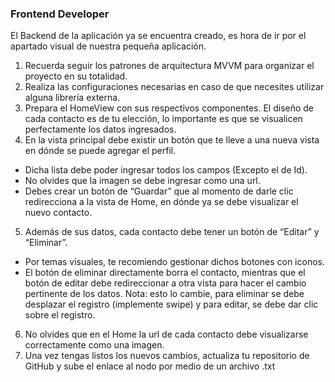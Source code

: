 ### Frontend Developer
El Backend de la aplicación ya se encuentra creado, es hora de ir por el apartado visual de nuestra pequeña aplicación.

1. Recuerda seguir los patrones de arquitectura MVVM para organizar el proyecto en su totalidad.
2. Realiza las configuraciones necesarias en caso de que necesites utilizar alguna librería externa.
3. Prepara el HomeView con sus respectivos componentes. El diseño de cada contacto es de tu elección, lo importante es que se visualicen perfectamente los datos ingresados.
4. En la vista principal debe existir un botón que te lleve a una nueva vista en dónde se puede agregar el perfil.
- Dicha lista debe poder ingresar todos los campos (Excepto el de Id).
- No olvides que la imagen se debe ingresar como una url.
- Debes crear un botón de “Guardar” que al momento de darle clic redirecciona a la vista de Home, en dónde ya se debe visualizar el nuevo contacto.
5. Además de sus datos, cada contacto debe tener un botón de “Editar” y “Eliminar”.
- Por temas visuales, te recomiendo gestionar dichos botones con iconos.
- El botón de eliminar directamente borra el contacto, mientras que el botón de editar debe redireccionar a otra vista para hacer el cambio pertinente de los datos.
Nota: esto lo cambie, para eliminar se debe desplazar el registro (implemente swipe) y para editar, se debe dar clic sobre el registro.
  
6. No olvides que en el Home la url de cada contacto debe visualizarse correctamente como una imagen.
7. Una vez tengas listos los nuevos cambios, actualiza tu repositorio de GitHub y sube el enlace al nodo por medio de un archivo .txt
